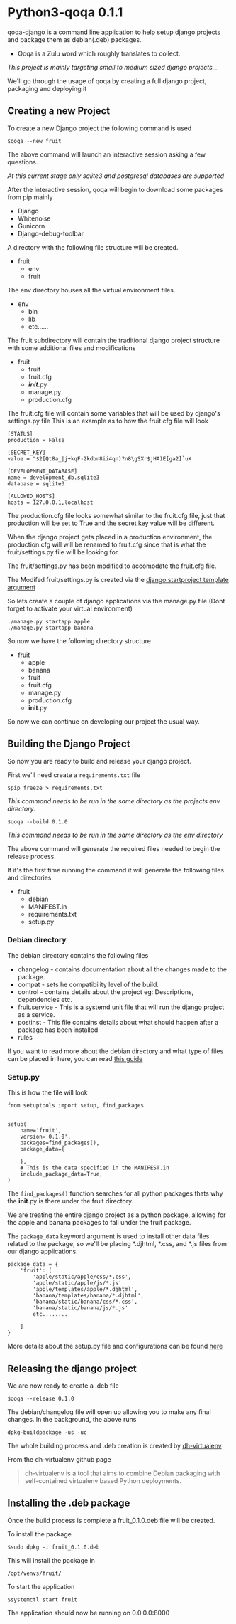 # Python3-qoqa 0.1.1

qoqa-django is a command line application to help setup django projects and package them as debian(.deb) packages.

* Qoqa is a Zulu word which roughly translates to collect.

_This project is mainly targeting small to medium sized django projects.__


We'll go through the usage of qoqa by creating a full django project, packaging and deploying it

## Creating a new Project
To create a new Django project the following command is used
```
$qoqa --new fruit
```
The above command will launch an interactive session asking a few questions.

_At this current stage only sqlite3 and postgresql databases are supported_

After the interactive session, qoqa will begin to download some packages from pip mainly

* Django
* Whitenoise
* Gunicorn
* Django-debug-toolbar

A directory with the following file structure will be created.

* fruit
    * env
    * fruit

The env directory houses all the virtual environment files.

* env
    * bin
    * lib
    * etc......

The fruit subdirectory will contain the traditional django project structure with some additional files and modifications

* fruit
    * fruit
    * fruit.cfg
    * ___init___.py
    * manage.py
    * production.cfg

The fruit.cfg file will contain some variables that will be used by django's settings.py file
This is an example as to how the fruit.cfg file will look
```
[STATUS]
production = False

[SECRET_KEY]
value = "$2[Qt8a_|j+kqF-2kdbn8ii4qn)?n8\gSXr$jHA)E[ga2]`uX

[DEVELOPMENT_DATABASE]
name = development_db.sqlite3
database = sqlite3

[ALLOWED_HOSTS]
hosts = 127.0.0.1,localhost
```
The production.cfg file looks somewhat similar to the fruit.cfg file, just that production will be set to True and the secret key value will be different.

When the django project gets placed in a production environment, the production.cfg will will be renamed to fruit.cfg since that is what the fruit/settings.py file will be looking for.

The fruit/settings.py has been modified to accomodate the fruit.cfg file.

The Modifed fruit/settings.py is created via the [django startproject template argument](https://docs.djangoproject.com/en/1.11/ref/django-admin/#django-admin-startproject)


So lets create a couple of django applications via the manage.py file (Dont forget to activate your virtual environment)
```
./manage.py startapp apple
./manage.py startapp banana
```
So now we have the following directory structure
* fruit
    * apple
    * banana
    * fruit
    * fruit.cfg
    * manage.py
    * production.cfg
	* __init__.py

So now we can continue on developing our project the usual way.

## Building the Django Project
So now you are ready to build and release your django project.

First we'll need create a `requirements.txt` file

```
$pip freeze > requirements.txt
```
_This command needs to be run in the same directory as the projects env directory._

```
$qoqa --build 0.1.0
```
_This command needs to be run in the same directory as the env directory_

The above command will generate the required files needed to begin the release process.

If it's the first time running the command it will generate the following files and directories

* fruit
    * debian
    * MANIFEST.in
    * requirements.txt
    * setup.py

### Debian directory
The debian directory contains the following files
* changelog - contains documentation about all the changes made to the package.
* compat - sets he compatibility level of the build.
* control - contains details about the project eg: Descriptions, dependencies etc.
* fruit.service - This is a systemd unit file that will run the django project as a service.
* postinst - This file contains details about what should happen after a package has been installed
* rules


If you want to read more about the debian directory and what type of files can be placed in here, you can read [this guide](https://www.debian.org/doc/manuals/maint-guide/)


### Setup.py
This is how the file will look

```
from setuptools import setup, find_packages


setup(
    name='fruit',
    version='0.1.0',
    packages=find_packages(),
    package_data={
        
    },
    # This is the data specified in the MANIFEST.in
    include_package_data=True,
)
```

The ```find_packages()``` function searches for all python packages thats why the __init__.py is there under the fruit directory.

We are treating the entire django project as a python package, allowing for the apple and banana packages to fall under the fruit package.


The ```package_data``` keyword argument is used to install other data files related to the package, so we'll be placing *.djhtml, *.css, and *.js files from our django applications.


```
package_data = {
	'fruit': [
		'apple/static/apple/css/*.css',
		'apple/static/apple/js/*.js'
		'apple/templates/apple/*.djhtml',
		'banana/templates/banana/*.djhtml',
		'banana/static/banana/css/*.css',
		'banana/static/banana/js/*.js'
		etc........
		
	]
}
```


More details about the setup.py file and configurations can be found [here](http://setuptools.readthedocs.io/en/latest/setuptools.html)



## Releasing the django project
We are now ready to create a .deb file

```
$qoqa --release 0.1.0
```
The debian/changelog file will open up allowing you to make any final changes.
In the background, the above runs 

```
dpkg-buildpackage -us -uc
```
The whole building process and .deb creation is created by [dh-virtualenv](https://github.com/spotify/dh-virtualenv)

From the dh-virtualenv github page
> dh-virtualenv is a tool that aims to combine Debian packaging with self-contained virtualenv based Python deployments.


## Installing the .deb package
Once the build process is complete a fruit_0.1.0.deb file will be created.

To install the package

```
$sudo dpkg -i fruit_0.1.0.deb
```

This will install the package in 
```
/opt/venvs/fruit/
```

To start the application
```
$systemctl start fruit
```

The application should now be running on 0.0.0.0:8000
